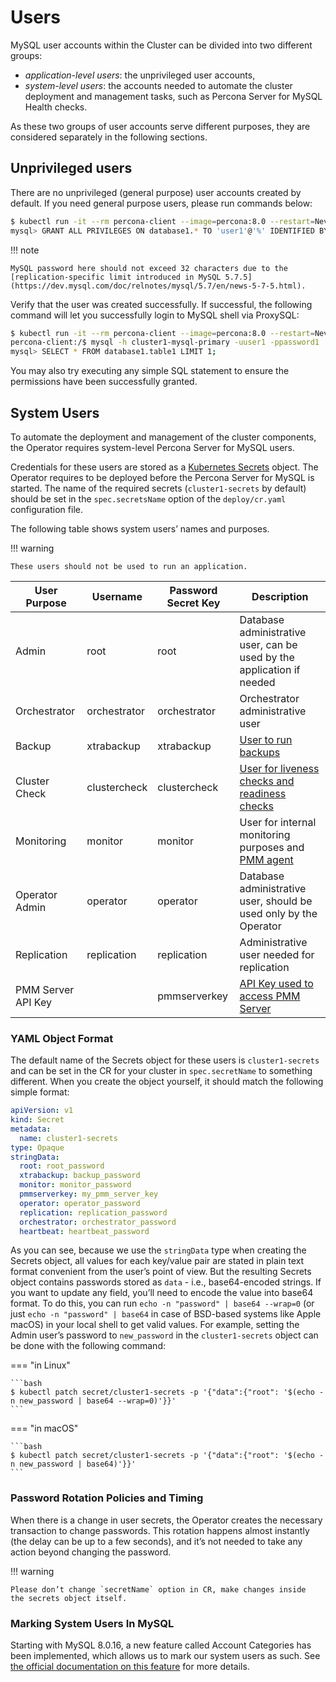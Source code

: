 # Users

MySQL user accounts within the Cluster can be divided into two different groups:

* *application-level users*: the unprivileged user accounts,
* *system-level users*: the accounts needed to automate the cluster deployment
    and management tasks, such as Percona Server for MySQL Health checks.

As these two groups of user accounts serve different purposes, they are
considered separately in the following sections.

## Unprivileged users

There are no unprivileged (general purpose) user accounts created by
default. If you need general purpose users, please run commands below:

```bash
$ kubectl run -it --rm percona-client --image=percona:8.0 --restart=Never -- mysql -hcluster1-mysql -uroot -proot_password
mysql> GRANT ALL PRIVILEGES ON database1.* TO 'user1'@'%' IDENTIFIED BY 'password1';
```

!!! note

    MySQL password here should not exceed 32 characters due to the [replication-specific limit introduced in MySQL 5.7.5](https://dev.mysql.com/doc/relnotes/mysql/5.7/en/news-5-7-5.html).

Verify that the user was created successfully. If successful, the
following command will let you successfully login to MySQL shell via
ProxySQL:

```bash
$ kubectl run -it --rm percona-client --image=percona:8.0 --restart=Never -- bash -il
percona-client:/$ mysql -h cluster1-mysql-primary -uuser1 -ppassword1
mysql> SELECT * FROM database1.table1 LIMIT 1;
```

You may also try executing any simple SQL statement to ensure the
permissions have been successfully granted.

## System Users

To automate the deployment and management of the cluster components,
the Operator requires system-level Percona Server for MySQL users.

Credentials for these users are stored as a [Kubernetes Secrets](https://kubernetes.io/docs/concepts/configuration/secret/) object.
The Operator requires to be deployed before the Percona Server for MySQL is
started. The name of the required secrets (`cluster1-secrets` by default)
should be set in the `spec.secretsName` option of the `deploy/cr.yaml`
configuration file.

The following table shows system users’ names and purposes.

!!! warning

    These users should not be used to run an application.

| User Purpose   | Username     | Password Secret Key | Description                                                            |
| -------------- | ------------ | ------------------- | ---------------------------------------------------------------------- |
| Admin          | root         | root                | Database administrative user, can be used by the application if needed |
| Orchestrator   | orchestrator | orchestrator        | Orchestrator administrative user                                       |
| Backup         | xtrabackup   | xtrabackup          | [User to run backups](https://www.percona.com/doc/percona-xtrabackup/2.4/using_xtrabackup/privileges.html)     |
| Cluster Check  | clustercheck | clustercheck        | [User for liveness checks and readiness checks](http://galeracluster.com/library/documentation/monitoring-cluster.html) |
| Monitoring     | monitor      | monitor             | User for internal monitoring purposes and [PMM agent](https://www.percona.com/doc/percona-monitoring-and-management/security.html#pmm-security-password-protection-enabling) |
| Operator Admin | operator     | operator            | Database administrative user, should be used only by the Operator      |
| Replication    | replication  | replication         | Administrative user needed for replication                             |
| PMM Server API Key | | pmmserverkey | [API Key used to access PMM Server](https://www.percona.com/doc/percona-monitoring-and-management/security.html#pmm-security-password-protection-enabling) |

### YAML Object Format

The default name of the Secrets object for these users is
`cluster1-secrets` and can be set in the CR for your cluster in
`spec.secretName` to something different. When you create the object yourself,
it should match the following simple format:

```yaml
apiVersion: v1
kind: Secret
metadata:
  name: cluster1-secrets
type: Opaque
stringData:
  root: root_password
  xtrabackup: backup_password
  monitor: monitor_password
  pmmserverkey: my_pmm_server_key
  operator: operator_password
  replication: replication_password
  orchestrator: orchestrator_password
  heartbeat: heartbeat_password
```

As you can see, because we use the `stringData` type when creating the Secrets
object, all values for each key/value pair are stated in plain text format
convenient from the user’s point of view. But the resulting Secrets
object contains passwords stored as `data` - i.e., base64-encoded strings.
If you want to update any field, you’ll need to encode the value into base64
format. To do this, you can run `echo -n "password" | base64 --wrap=0` (or just
`echo -n "password" | base64` in case of BSD-based systems like Apple macOS) in
your local shell to get valid values. For example, setting the Admin user’s password
to `new_password` in the `cluster1-secrets` object can be done
with the following command:

=== "in Linux"

    ```bash
    $ kubectl patch secret/cluster1-secrets -p '{"data":{"root": '$(echo -n new_password | base64 --wrap=0)'}}'
    ```

=== "in macOS"

    ```bash
    $ kubectl patch secret/cluster1-secrets -p '{"data":{"root": '$(echo -n new_password | base64)'}}'
    ```

### Password Rotation Policies and Timing

When there is a change in user secrets, the Operator
creates the necessary transaction to change passwords. This rotation happens
almost instantly (the delay can be up to a few seconds), and it’s not needed to
take any action beyond changing the password.

!!! warning

    Please don’t change `secretName` option in CR, make changes inside
    the secrets object itself.

### Marking System Users In MySQL

Starting with MySQL 8.0.16, a new feature called Account Categories has been
implemented, which allows us to mark our system users as such.
See [the official documentation on this feature](https://dev.mysql.com/doc/refman/8.0/en/account-categories.html)
for more details.

